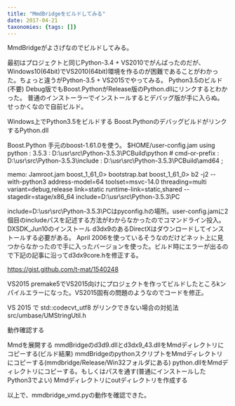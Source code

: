 ```yaml
---
title: "MmdBridgeをビルドしてみる"
date: 2017-04-21
taxonomies: {tags: []}
---
```


MmdBridgeがよさげなのでビルドしてみる。

最初はプロジェクトと同じPython-3.4 + VS2010でがんばったのだが、 Windows10(64bit)でVS2010(64bit)環境を作るのが困難であることがわかった。ちょっと違うがPython-3.5 + VS2015でやってみる。
Python3.5のビルド(不要)
Debug版でもBoost.PythonがRelease版のPython.dllにリンクするとわかった。
普通のインストーラーでインストールするとデバッグ版が手に入らぬ。せっかくなので自前ビルド。

Windows上でPython3.5をビルドする
Boost.PythonのデバッグビルドがリンクするPython.dll

Boost.Python
手元のboost-1.61.0を使う。
$HOME/user-config.jam
using python
     : 3.5.3
     : D:\\usr\\src\\Python-3.5.3\\PCBuild\\python # cmd-or-prefix
     : D:\\usr\\src\\Python-3.5.3\\include
     : D:\\usr\\src\\Python-3.5.3\\PCBuild\\amd64
     ;

memo: Jamroot.jam
boost_1_61_0> bootstrap.bat
boost_1_61_0> b2 -j2 --with-python3 address-model=64 toolset=msvc-14.0 threading=multi variant=debug,release link=static runtime-link=static,shared --stagedir=stage/x86_64 include=D:\usr\src\Python-3.5.3\PC 

include=D:\usr\src\Python-3.5.3\PCはpyconfig.hの場所。user-config.jamに2個目のincludeパスを記述する方法がわからなかったのでコマンドライン投入。
DXSDK_Jun10のインストール
d3dx9のあるDirectXはダウンロードしてインストールする必要がある。 April 2006を使っているそうなのだけどネット上に見つからなかったので手に入ったバージョンを使った。ビルド時にエラーが出るので下記の記事に沿ってd3dx9core.hを修正する。

https://gist.github.com/t-mat/1540248

VS2015
premake5でVS2015向けにプロジェクトを作ってビルドしたところkンパイルエラーになった。VS2015固有の問題のようなのでコードを修正。

VS 2015 で std::codecvt_utf8 がリンクできない場合の対処法
src/umbase/UMStringUtil.h

動作確認する

Mmdを展開する
mmdBridgeのd3d9.dllとd3dx9_43.dllをMmdディレクトリにコピーする(ビルド結果)
mmdBridgeのpythonスクリプトをMmdディレクトリにコピーする(mmdbridge/Release/Win32フォルダにある)
python.dllをMmdディレクトリにコピーする。もしくはパスを通す(普通にインストールしたPython3でよい)
Mmdディレクトリにoutディレクトリを作成する

以上で、mmdbridge_vmd.pyの動作を確認できた。
